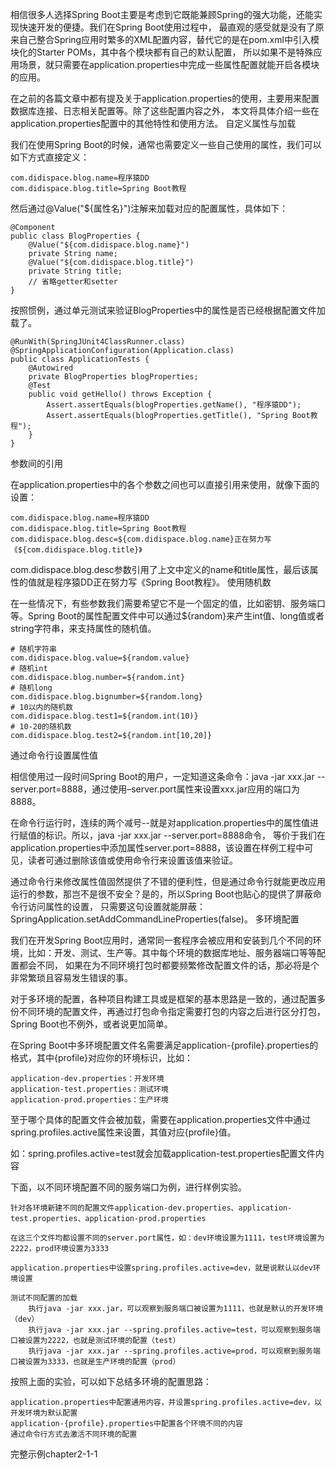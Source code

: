 相信很多人选择Spring Boot主要是考虑到它既能兼顾Spring的强大功能，还能实现快速开发的便捷。我们在Spring Boot使用过程中，
最直观的感受就是没有了原来自己整合Spring应用时繁多的XML配置内容，替代它的是在pom.xml中引入模块化的Starter POMs，其中各个模块都有自己的默认配置，
所以如果不是特殊应用场景，就只需要在application.properties中完成一些属性配置就能开启各模块的应用。

在之前的各篇文章中都有提及关于application.properties的使用，主要用来配置数据库连接、日志相关配置等。除了这些配置内容之外，
本文将具体介绍一些在application.properties配置中的其他特性和使用方法。
自定义属性与加载

我们在使用Spring Boot的时候，通常也需要定义一些自己使用的属性，我们可以如下方式直接定义：
```
com.didispace.blog.name=程序猿DD
com.didispace.blog.title=Spring Boot教程
```
然后通过@Value("${属性名}")注解来加载对应的配置属性，具体如下：
```
@Component
public class BlogProperties {
    @Value("${com.didispace.blog.name}")
    private String name;
    @Value("${com.didispace.blog.title}")
    private String title;
    // 省略getter和setter
}
```
按照惯例，通过单元测试来验证BlogProperties中的属性是否已经根据配置文件加载了。
```
@RunWith(SpringJUnit4ClassRunner.class)
@SpringApplicationConfiguration(Application.class)
public class ApplicationTests {
	@Autowired
	private BlogProperties blogProperties;
	@Test
	public void getHello() throws Exception {
		Assert.assertEquals(blogProperties.getName(), "程序猿DD");
		Assert.assertEquals(blogProperties.getTitle(), "Spring Boot教程");
	}
}
```
参数间的引用

在application.properties中的各个参数之间也可以直接引用来使用，就像下面的设置：
```
com.didispace.blog.name=程序猿DD
com.didispace.blog.title=Spring Boot教程
com.didispace.blog.desc=${com.didispace.blog.name}正在努力写《${com.didispace.blog.title}》
```
com.didispace.blog.desc参数引用了上文中定义的name和title属性，最后该属性的值就是程序猿DD正在努力写《Spring Boot教程》。
使用随机数

在一些情况下，有些参数我们需要希望它不是一个固定的值，比如密钥、服务端口等。Spring Boot的属性配置文件中可以通过${random}来产生int值、long值或者string字符串，来支持属性的随机值。
```
# 随机字符串
com.didispace.blog.value=${random.value}
# 随机int
com.didispace.blog.number=${random.int}
# 随机long
com.didispace.blog.bignumber=${random.long}
# 10以内的随机数
com.didispace.blog.test1=${random.int(10)}
# 10-20的随机数
com.didispace.blog.test2=${random.int[10,20]}
```
通过命令行设置属性值

相信使用过一段时间Spring Boot的用户，一定知道这条命令：java -jar xxx.jar --server.port=8888，通过使用–server.port属性来设置xxx.jar应用的端口为8888。

在命令行运行时，连续的两个减号--就是对application.properties中的属性值进行赋值的标识。所以，java -jar xxx.jar --server.port=8888命令，
等价于我们在application.properties中添加属性server.port=8888，该设置在样例工程中可见，读者可通过删除该值或使用命令行来设置该值来验证。

通过命令行来修改属性值固然提供了不错的便利性，但是通过命令行就能更改应用运行的参数，那岂不是很不安全？是的，所以Spring Boot也贴心的提供了屏蔽命令行访问属性的设置，
只需要这句设置就能屏蔽：SpringApplication.setAddCommandLineProperties(false)。
多环境配置

我们在开发Spring Boot应用时，通常同一套程序会被应用和安装到几个不同的环境，比如：开发、测试、生产等。其中每个环境的数据库地址、服务器端口等等配置都会不同，
如果在为不同环境打包时都要频繁修改配置文件的话，那必将是个非常繁琐且容易发生错误的事。

对于多环境的配置，各种项目构建工具或是框架的基本思路是一致的，通过配置多份不同环境的配置文件，再通过打包命令指定需要打包的内容之后进行区分打包，Spring Boot也不例外，或者说更加简单。

在Spring Boot中多环境配置文件名需要满足application-{profile}.properties的格式，其中{profile}对应你的环境标识，比如：

    application-dev.properties：开发环境
    application-test.properties：测试环境
    application-prod.properties：生产环境

至于哪个具体的配置文件会被加载，需要在application.properties文件中通过spring.profiles.active属性来设置，其值对应{profile}值。

如：spring.profiles.active=test就会加载application-test.properties配置文件内容

下面，以不同环境配置不同的服务端口为例，进行样例实验。

    针对各环境新建不同的配置文件application-dev.properties、application-test.properties、application-prod.properties

    在这三个文件均都设置不同的server.port属性，如：dev环境设置为1111，test环境设置为2222，prod环境设置为3333

    application.properties中设置spring.profiles.active=dev，就是说默认以dev环境设置

    测试不同配置的加载
        执行java -jar xxx.jar，可以观察到服务端口被设置为1111，也就是默认的开发环境（dev）
        执行java -jar xxx.jar --spring.profiles.active=test，可以观察到服务端口被设置为2222，也就是测试环境的配置（test）
        执行java -jar xxx.jar --spring.profiles.active=prod，可以观察到服务端口被设置为3333，也就是生产环境的配置（prod）

按照上面的实验，可以如下总结多环境的配置思路：

    application.properties中配置通用内容，并设置spring.profiles.active=dev，以开发环境为默认配置
    application-{profile}.properties中配置各个环境不同的内容
    通过命令行方式去激活不同环境的配置

完整示例chapter2-1-1